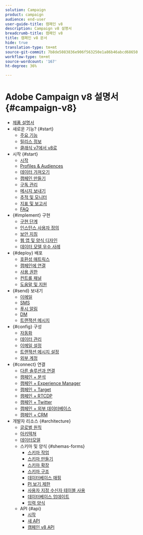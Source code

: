```yaml
---
solution: Campaign
product: campaign
audience: end-user
user-guide-title: 캠페인 v8
description: Campaign v8 설명서
breadcrumb-title: 캠페인 v8
title: 캠페인 v8 문서
hide: true
translation-type: tm+mt
source-git-commit: 7b8de5083836e906f563250e1a86b46abcd68650
workflow-type: tm+mt
source-wordcount: '167'
ht-degree: 36%

---
```



# Adobe Campaign v8 설명서 {#campaign-v8}

+ [제품 설명서](campaign-home.md)
+ 새로운 기능? {#start}
   + [주요 기능](start/whats-new.md)
   + [릴리스 정보](start/release-notes.md)
   + [클래식 v7에서 v8로](start/capability-matrix.md)
+ 시작 {#start}
   + [시작](start/get-started.md)
   + [Profiles &amp; Audiences](start/audiences.md)
   + [데이터 가져오기](start/import.md)
   + [캠페인 만들기](start/campaigns.md)
   + [구독 관리](start/subscriptions.md)
   + [메시지 보내기](start/create-message.md)
   + [추적 및 모니터](start/tracking.md)
   + [지표 및 보고서](start/reporting.md)
   + [FAQ](start/campaign-faq.md)
+ {#implement} 구현
   + [구현 단계](start/implement.md)
   + [인스턴스 사용자 정의](dev/customize.md)
   + [보안 지침](config/security.md)
   + [웹 앱 및 양식 디자인](dev/webapps.md)
   + [데이터 모델 우수 사례](dev/datamodel-best-practices.md)
+ {#deploy} 배포
   + [호환성 매트릭스](start/compatibility-matrix.md)
   + [캠페인에 연결](start/connect.md)
   + [사용 권한](start/permissions.md)
   + [컨트롤 패널](config/self-service.md)
   + [도움말 및 지원](start/support.md)
+ {#send} 보내기
   + [이메일](send/email.md)
   + [SMS](send/sms.md)
   + [푸시 알림](send/push.md)
   + [DM](send/direct-mail.md)
   + [트랜잭션 메시지 ](send/transactional.md)
+ {#config} 구성
   + [자동화](config/workflows.md)
   + [데이터 관리](config/replication.md)
   + [이메일 설정](config/email-settings.md)
   + [트랜잭션 메시지 설정](config/transactional-msg-settings.md)
   + [외부 계정](config/external-accounts.md)
+ {#connect} 연결
   + [다른 솔루션과 연결](connect/integration.md)
   + [캠페인 + 분석](connect/ac-aa.md)
   + [캠페인 + Experience Manager](connect/ac-aem.md)
   + [캠페인 + Target](connect/ac-at.md)
   + [캠페인 + RTCDP](connect/ac-rtcdp.md)
   + [캠페인 + Twitter](connect/ac-tw.md)
   + [캠페인 + 외부 데이터베이스](connect/fda.md)
   + [캠페인 + CRM](connect/crm.md)
+ 개발자 리소스 {#architecture}
   + [글로벌 원칙](dev/general-architecture.md)
   + [아키텍쳐](dev/architecture.md)
   + [데이터모델](dev/datamodel.md)
   + 스키마 및 양식 {#shemas-forms}
      + [스키마 작업](dev/schemas.md)
      + [스키마 만들기](dev/create-schema.md)
      + [스키마 확장](dev/extend-schema.md)
      + [스키마 구조](dev/schema-structure.md)
      + [데이터베이스 매핑](dev/database-mapping.md)
      + [PI 보기 제한](dev/restrict-pi-view.md)
      + [사용자 지정 수신자 테이블 사용](dev/custom-recipient.md)
      + [데이터베이스 업데이트](dev/update-database-structure.md)
      + [입력 양식](dev/forms.md)
   + API {#api}
      + [시작](dev/api.md)
      + [새 API](dev/new-apis.md)
      + [캠페인 v8 API](https://docs.adobe.com/content/help/en/campaign-classic/technicalresources/api/index.html)


